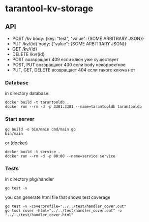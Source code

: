 # tarantool-kv-storage

## API
- POST /kv body: {key: "test", "value": {SOME ARBITRARY JSON}} 
- PUT /kv/{id} body: {"value": {SOME ARBITRARY JSON}} 
- GET /kv/{id} 
- DELETE /kv/{id} 
- POST возвращает 409 если ключ уже существует
- POST, PUT возвращают 400 если body некорректное 
- PUT, GET, DELETE возвращает 404 если такого ключа нет

### Database
in directory database:
````
docker build -t tarantooldb .
docker run --rm -d -p 3301:3301 --name=tarantooldb tarantooldb
```` 

### Start server
````
go build -o bin/main cmd/main.go
bin/main
````
or (docker)
````
docker build -t service .
docker run --rm -d -p 80:80 --name=service service
````

### Tests
in directory pkg/handler
````
go test -v
````
you can generate html file that shows test coverage
````
go test -v -coverprofile="../../test/handler_cover.out"
go tool cover -html="../../test/handler_cover.out" -o "../../test/handler_cover.html"
````
